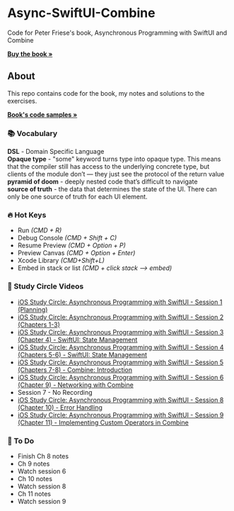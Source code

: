 # Async-SwiftUI-Combine
Code for Peter Friese's book, Asynchronous Programming with SwiftUI and Combine 

<a href="https://www.amazon.com/Asynchronous-Programming-SwiftUI-Combine-Functional/dp/1484285719/"><strong>Buy the book »</strong></a>
<br />
      

<!-- ABOUT THE PROJECT -->
## About

This repo contains code for the book, my notes and solutions to the exercises.

<a href="https://github.com/peterfriese/Asynchronous-Programming-with-SwiftUI-and-Combine/"><strong>Book's code samples »</strong></a>
<br />


<!-- GENERAL NOTES -->
### 📚 Vocabulary
**DSL** - Domain Specific Language<br>
**Opaque type** - "some" keyword turns type into opaque type. This means that the compiler still has access to the underlying concrete type, but clients of the module don’t — they just see the protocol of the return value<br>
**pyramid of doom** - deeply nested code that’s difficult to navigate<br>
**source of truth** - the data that determines the state of the UI. There can only be one source of truth for each UI element.


### 🔥 Hot Keys
* Run *(CMD + R)*
* Debug Console *(CMD + Shift + C)*
* Resume Preview *(CMD + Option + P)*
* Preview Canvas *(CMD + Option + Enter)*
* Xcode Library *(CMD+Shift+L)* 
* Embed in stack or list *(CMD + click stack --> embed)*

### 🌟 Study Circle Videos
* [iOS Study Circle: Asynchronous Programming with SwiftUI - Session 1 (Planning)](https://www.youtube.com/watch?v=mtA6eie1Dsw)
* [iOS Study Circle: Asynchronous Programming with SwiftUI - Session 2 (Chapters 1-3)](https://www.youtube.com/watch?v=ELxsFvNdRkY)
* [iOS Study Circle: Asynchronous Programming with SwiftUI - Session 3 (Chapter 4) - SwiftUI: State Management](https://www.youtube.com/watch?v=B76Q_l1Do4Q)
* [iOS Study Circle: Asynchronous Programming with SwiftUI - Session 4 (Chapters 5-6) - SwiftUI: State Management](https://www.youtube.com/watch?v=5ZoWCbfRyHM)
* [iOS Study Circle: Asynchronous Programming with SwiftUI - Session 5 (Chapters 7-8) - Combine: Introduction](https://www.youtube.com/watch?v=n9SFqHxDozI)
* [iOS Study Circle: Asynchronous Programming with SwiftUI - Session 6 (Chapter 9) - Networking with Combine](https://www.youtube.com/watch?v=XiL07wvmYb4)
* Session 7 - No Recording
* [iOS Study Circle: Asynchronous Programming with SwiftUI - Session 8 (Chapter 10) - Error Handling](https://www.youtube.com/watch?v=lpBE6iuYqPk)
* [iOS Study Circle: Asynchronous Programming with SwiftUI - Session 9 (Chapter 11) - Implementing Custom Operators in Combine](https://www.youtube.com/watch?v=WfnP7ju0F0A)

### 🐣 To Do
* Finish Ch 8 notes
* Ch 9 notes
* Watch session 6
* Ch 10 notes
* Watch session 8
* Ch 11 notes
* Watch session 9
